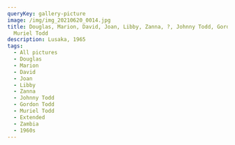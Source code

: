 ```yaml
---
queryKey: gallery-picture
image: /img/img_20210620_0014.jpg
title: Douglas, Marion, David, Joan, Libby, Zanna, ?, Johnny Todd, Gordon Todd,
  Muriel Todd
description: Lusaka, 1965
tags:
  - All pictures
  - Douglas
  - Marion
  - David
  - Joan
  - Libby
  - Zanna
  - Johnny Todd
  - Gordon Todd
  - Muriel Todd
  - Extended
  - Zambia
  - 1960s
---
```

